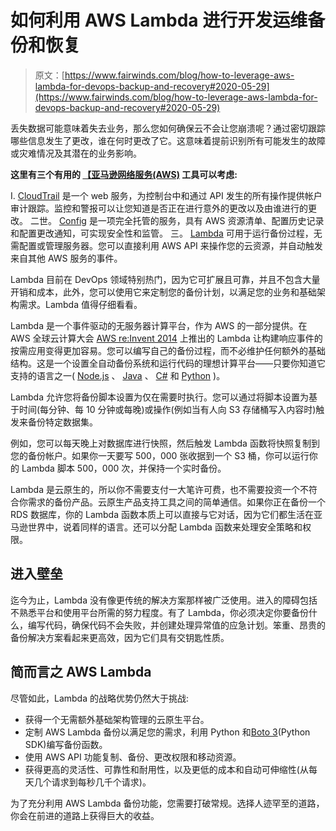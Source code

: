 # 如何利用 AWS Lambda 进行开发运维备份和恢复

> 原文：[https://www.fairwinds.com/blog/how-to-leverage-aws-lambda-for-devops-backup-and-recovery#2020-05-29](https://www.fairwinds.com/blog/how-to-leverage-aws-lambda-for-devops-backup-and-recovery#2020-05-29)

 丢失数据可能意味着失去业务，那么您如何确保云不会让您崩溃呢？通过密切跟踪哪些信息发生了更改，谁在何时更改了它。这意味着提前识别所有可能发生的故障或灾难情况及其潜在的业务影响。

**这里有三个有用的  [【亚马逊网络服务(AWS)](https://aws.amazon.com/) 工具可以考虑:**

I. [CloudTrail](https://aws.amazon.com/cloudtrail/) 是一个 web 服务，为控制台中和通过 API 发生的所有操作提供帐户审计跟踪。监控和警报可以让您知道是否正在进行意外的更改以及由谁进行的更改。
二世。 [Config](https://aws.amazon.com/config/) 是一项完全托管的服务，具有 AWS 资源清单、配置历史记录和配置更改通知，可实现安全性和监管。
三。 [Lambda](https://aws.amazon.com/lambda/) 可用于运行备份过程，无需配置或管理服务器。您可以直接利用 AWS API 来操作您的云资源，并自动触发来自其他 AWS 服务的事件。

Lambda 目前在 DevOps 领域特别热门，因为它可扩展且可靠，并且不包含大量开销和成本，此外，您可以使用它来定制您的备份计划，以满足您的业务和基础架构需求。Lambda 值得仔细看看。

Lambda 是一个事件驱动的无服务器计算平台，作为 AWS 的一部分提供。在 AWS 全球云计算大会  [AWS re:Invent 2014](https://reinvent.awsevents.com/) 上推出的 Lambda 让构建响应事件的按需应用变得更加容易。您可以编写自己的备份过程，而不必维护任何额外的基础结构。这是一个设置全自动备份系统和运行代码的理想计算平台——只要你知道它支持的语言之一( [Node.js](https://nodejs.org/en/) 、  [Java](https://www.oracle.com/java/index.html) 、  [C#](https://docs.microsoft.com/en-us/dotnet/csharp/) 和  [Python](https://www.python.org/) )。

Lambda 允许您将备份脚本设置为仅在需要时执行。您可以通过将脚本设置为基于时间(每分钟、每 10 分钟或每晚)或操作(例如当有人向 S3 存储桶写入内容时)触发来备份特定数据集。

例如，您可以每天晚上对数据库进行快照，然后触发 Lambda 函数将快照复制到您的备份帐户。如果你一天要写 500，000 张收据到一个 S3 桶，你可以运行你的 Lambda 脚本 500，000 次，并保持一个实时备份。

Lambda 是云原生的，所以你不需要支付一大笔许可费，也不需要投资一个不符合你需求的备份产品。云原生产品支持工具之间的简单通信。如果你正在备份一个 RDS 数据库，你的 Lambda 函数本质上可以直接与它对话，因为它们都生活在亚马逊世界中，说着同样的语言。还可以分配 Lambda 函数来处理安全策略和权限。

## 进入壁垒

迄今为止，Lambda 没有像更传统的解决方案那样被广泛使用。进入的障碍包括不熟悉平台和使用平台所需的努力程度。有了 Lambda，你必须决定你要备份什么，编写代码，确保代码不会失败，并创建处理异常值的应急计划。笨重、昂贵的备份解决方案看起来更高效，因为它们具有交钥匙性质。

## 简而言之 AWS Lambda

尽管如此，Lambda 的战略优势仍然大于挑战:

*   获得一个无需额外基础架构管理的云原生平台。
*   定制 AWS Lambda 备份以满足您的需求，利用 Python 和[Boto 3](https://boto3.readthedocs.io/en/latest/)(Python SDK)编写备份函数。
*   使用 AWS API 功能复制、备份、更改权限和移动资源。
*   获得更高的灵活性、可靠性和耐用性，以及更低的成本和自动可伸缩性(从每天几个请求到每秒几千个请求)。

为了充分利用 AWS Lambda 备份功能，您需要打破常规。选择人迹罕至的道路，你会在前进的道路上获得巨大的收益。